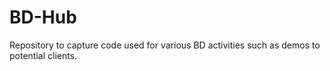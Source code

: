 # BD-Hub
Repository to capture code used for various BD activities such as demos to potential clients.
